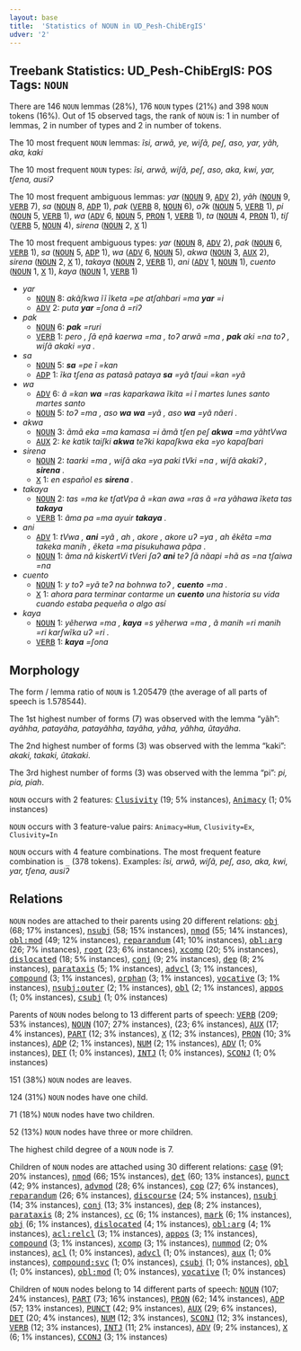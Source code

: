 ```yaml
---
layout: base
title:  'Statistics of NOUN in UD_Pesh-ChibErgIS'
udver: '2'
---
```


## Treebank Statistics: UD_Pesh-ChibErgIS: POS Tags: `NOUN`

There are 146 `NOUN` lemmas (28%), 176 `NOUN` types (21%) and 398 `NOUN` tokens (16%).
Out of 15 observed tags, the rank of `NOUN` is: 1 in number of lemmas, 2 in number of types and 2 in number of tokens.

The 10 most frequent `NOUN` lemmas: <em>ĩsi, arwã, ye, wiʃã, peʃ, aso, yar, yãh, aka, kaki</em>

The 10 most frequent `NOUN` types:  <em>ĩsi, arwã, wiʃã, peʃ, aso, aka, kwi, yar, tʃena, ausiʔ</em>

The 10 most frequent ambiguous lemmas: <em>yar</em> (<tt><a href="pay_chibergis-pos-NOUN.html">NOUN</a></tt> 9, <tt><a href="pay_chibergis-pos-ADV.html">ADV</a></tt> 2), <em>yãh</em> (<tt><a href="pay_chibergis-pos-NOUN.html">NOUN</a></tt> 9, <tt><a href="pay_chibergis-pos-VERB.html">VERB</a></tt> 7), <em>sa</em> (<tt><a href="pay_chibergis-pos-NOUN.html">NOUN</a></tt> 8, <tt><a href="pay_chibergis-pos-ADP.html">ADP</a></tt> 1), <em>pak</em> (<tt><a href="pay_chibergis-pos-VERB.html">VERB</a></tt> 8, <tt><a href="pay_chibergis-pos-NOUN.html">NOUN</a></tt> 6), <em>oʔk</em> (<tt><a href="pay_chibergis-pos-NOUN.html">NOUN</a></tt> 5, <tt><a href="pay_chibergis-pos-VERB.html">VERB</a></tt> 1), <em>pi</em> (<tt><a href="pay_chibergis-pos-NOUN.html">NOUN</a></tt> 5, <tt><a href="pay_chibergis-pos-VERB.html">VERB</a></tt> 1), <em>wa</em> (<tt><a href="pay_chibergis-pos-ADV.html">ADV</a></tt> 6, <tt><a href="pay_chibergis-pos-NOUN.html">NOUN</a></tt> 5, <tt><a href="pay_chibergis-pos-PRON.html">PRON</a></tt> 1, <tt><a href="pay_chibergis-pos-VERB.html">VERB</a></tt> 1), <em>ta</em> (<tt><a href="pay_chibergis-pos-NOUN.html">NOUN</a></tt> 4, <tt><a href="pay_chibergis-pos-PRON.html">PRON</a></tt> 1), <em>tiʃ</em> (<tt><a href="pay_chibergis-pos-VERB.html">VERB</a></tt> 5, <tt><a href="pay_chibergis-pos-NOUN.html">NOUN</a></tt> 4), <em>sirena</em> (<tt><a href="pay_chibergis-pos-NOUN.html">NOUN</a></tt> 2, <tt><a href="pay_chibergis-pos-X.html">X</a></tt> 1)

The 10 most frequent ambiguous types:  <em>yar</em> (<tt><a href="pay_chibergis-pos-NOUN.html">NOUN</a></tt> 8, <tt><a href="pay_chibergis-pos-ADV.html">ADV</a></tt> 2), <em>pak</em> (<tt><a href="pay_chibergis-pos-NOUN.html">NOUN</a></tt> 6, <tt><a href="pay_chibergis-pos-VERB.html">VERB</a></tt> 1), <em>sa</em> (<tt><a href="pay_chibergis-pos-NOUN.html">NOUN</a></tt> 5, <tt><a href="pay_chibergis-pos-ADP.html">ADP</a></tt> 1), <em>wa</em> (<tt><a href="pay_chibergis-pos-ADV.html">ADV</a></tt> 6, <tt><a href="pay_chibergis-pos-NOUN.html">NOUN</a></tt> 5), <em>akwa</em> (<tt><a href="pay_chibergis-pos-NOUN.html">NOUN</a></tt> 3, <tt><a href="pay_chibergis-pos-AUX.html">AUX</a></tt> 2), <em>sirena</em> (<tt><a href="pay_chibergis-pos-NOUN.html">NOUN</a></tt> 2, <tt><a href="pay_chibergis-pos-X.html">X</a></tt> 1), <em>takaya</em> (<tt><a href="pay_chibergis-pos-NOUN.html">NOUN</a></tt> 2, <tt><a href="pay_chibergis-pos-VERB.html">VERB</a></tt> 1), <em>ani</em> (<tt><a href="pay_chibergis-pos-ADV.html">ADV</a></tt> 1, <tt><a href="pay_chibergis-pos-NOUN.html">NOUN</a></tt> 1), <em>cuento</em> (<tt><a href="pay_chibergis-pos-NOUN.html">NOUN</a></tt> 1, <tt><a href="pay_chibergis-pos-X.html">X</a></tt> 1), <em>kaya</em> (<tt><a href="pay_chibergis-pos-NOUN.html">NOUN</a></tt> 1, <tt><a href="pay_chibergis-pos-VERB.html">VERB</a></tt> 1)


* <em>yar</em>
  * <tt><a href="pay_chibergis-pos-NOUN.html">NOUN</a></tt> 8: <em>akãʃkwa ĩĩ ĩketa =pe atʃahbari =ma <b>yar</b> =i</em>
  * <tt><a href="pay_chibergis-pos-ADV.html">ADV</a></tt> 2: <em>puta <b>yar</b> =ʃona ã =riʔ</em>
* <em>pak</em>
  * <tt><a href="pay_chibergis-pos-NOUN.html">NOUN</a></tt> 6: <em><b>pak</b> =ruri</em>
  * <tt><a href="pay_chibergis-pos-VERB.html">VERB</a></tt> 1: <em>pero , ʃã eɲã kaerwa =ma , toʔ arwã =ma , <b>pak</b> aki =na toʔ , wiʃã akaki =ya .</em>
* <em>sa</em>
  * <tt><a href="pay_chibergis-pos-NOUN.html">NOUN</a></tt> 5: <em><b>sa</b> =pe ĩ =kan</em>
  * <tt><a href="pay_chibergis-pos-ADP.html">ADP</a></tt> 1: <em>ĩka tʃena as patasã pataya <b>sa</b> =yã tʃaui =kan =yã</em>
* <em>wa</em>
  * <tt><a href="pay_chibergis-pos-ADV.html">ADV</a></tt> 6: <em>ã =kan <b>wa</b> =ras kaparkawa ĩkita =i ĩ martes lunes santo martes santo</em>
  * <tt><a href="pay_chibergis-pos-NOUN.html">NOUN</a></tt> 5: <em>toʔ =ma , aso <b>wa</b> <b>wa</b> =yã , aso <b>wa</b> =yã nãeri .</em>
* <em>akwa</em>
  * <tt><a href="pay_chibergis-pos-NOUN.html">NOUN</a></tt> 3: <em>ãmã eka =ma kamasa =i ãmã tʃen peʃ <b>akwa</b> =ma yãhtVwa</em>
  * <tt><a href="pay_chibergis-pos-AUX.html">AUX</a></tt> 2: <em>ke katik taiʃki <b>akwa</b> teʔki kapaʃkwa eka =yo kapaʃbari</em>
* <em>sirena</em>
  * <tt><a href="pay_chibergis-pos-NOUN.html">NOUN</a></tt> 2: <em>taarki =ma , wiʃã aka =ya paki tVki =na , wiʃã akakiʔ , <b>sirena</b> .</em>
  * <tt><a href="pay_chibergis-pos-X.html">X</a></tt> 1: <em>en español es <b>sirena</b> .</em>
* <em>takaya</em>
  * <tt><a href="pay_chibergis-pos-NOUN.html">NOUN</a></tt> 2: <em>tas =ma ke tʃatVpa ã =kan awa =ras ã =ra yãhawa ĩketa tas <b>takaya</b></em>
  * <tt><a href="pay_chibergis-pos-VERB.html">VERB</a></tt> 1: <em>ãma pa =ma ayuir <b>takaya</b> .</em>
* <em>ani</em>
  * <tt><a href="pay_chibergis-pos-ADV.html">ADV</a></tt> 1: <em>tVwa , <b>ani</b> =yã , ah , akore , akore uʔ =ya , ah ẽkẽta =ma takeka manih , ẽketa =ma pisukuhawa pãpa .</em>
  * <tt><a href="pay_chibergis-pos-NOUN.html">NOUN</a></tt> 1: <em>ãma nã kiskertVi tVeri ʃaʔ <b>ani</b> teʔ ʃã nãapi =hã as =na tʃaiwa =na</em>
* <em>cuento</em>
  * <tt><a href="pay_chibergis-pos-NOUN.html">NOUN</a></tt> 1: <em>y toʔ =yã teʔ na bohnwa toʔ , <b>cuento</b> =ma .</em>
  * <tt><a href="pay_chibergis-pos-X.html">X</a></tt> 1: <em>ahora para terminar contarme un <b>cuento</b> una historia su vida cuando estaba pequeña o algo así</em>
* <em>kaya</em>
  * <tt><a href="pay_chibergis-pos-NOUN.html">NOUN</a></tt> 1: <em>yẽherwa =ma , <b>kaya</b> =s yẽherwa =ma , ã manih =ri manih =ri karʃwĩka uʔ =ri .</em>
  * <tt><a href="pay_chibergis-pos-VERB.html">VERB</a></tt> 1: <em><b>kaya</b> =ʃona</em>

## Morphology

The form / lemma ratio of `NOUN` is 1.205479 (the average of all parts of speech is 1.578544).

The 1st highest number of forms (7) was observed with the lemma “yãh”: <em>ayãhha, patayãha, patayãhha, tayãha, yãha, yãhha, ũtayãha</em>.

The 2nd highest number of forms (3) was observed with the lemma “kaki”: <em>akaki, takaki, ũtakaki</em>.

The 3rd highest number of forms (3) was observed with the lemma “pi”: <em>pi, pia, piah</em>.

`NOUN` occurs with 2 features: <tt><a href="pay_chibergis-feat-Clusivity.html">Clusivity</a></tt> (19; 5% instances), <tt><a href="pay_chibergis-feat-Animacy.html">Animacy</a></tt> (1; 0% instances)

`NOUN` occurs with 3 feature-value pairs: `Animacy=Hum`, `Clusivity=Ex`, `Clusivity=In`

`NOUN` occurs with 4 feature combinations.
The most frequent feature combination is `_` (378 tokens).
Examples: <em>ĩsi, arwã, wiʃã, peʃ, aso, aka, kwi, yar, tʃena, ausiʔ</em>


## Relations

`NOUN` nodes are attached to their parents using 20 different relations: <tt><a href="pay_chibergis-dep-obj.html">obj</a></tt> (68; 17% instances), <tt><a href="pay_chibergis-dep-nsubj.html">nsubj</a></tt> (58; 15% instances), <tt><a href="pay_chibergis-dep-nmod.html">nmod</a></tt> (55; 14% instances), <tt><a href="pay_chibergis-dep-obl-mod.html">obl:mod</a></tt> (49; 12% instances), <tt><a href="pay_chibergis-dep-reparandum.html">reparandum</a></tt> (41; 10% instances), <tt><a href="pay_chibergis-dep-obl-arg.html">obl:arg</a></tt> (26; 7% instances), <tt><a href="pay_chibergis-dep-root.html">root</a></tt> (23; 6% instances), <tt><a href="pay_chibergis-dep-xcomp.html">xcomp</a></tt> (20; 5% instances), <tt><a href="pay_chibergis-dep-dislocated.html">dislocated</a></tt> (18; 5% instances), <tt><a href="pay_chibergis-dep-conj.html">conj</a></tt> (9; 2% instances), <tt><a href="pay_chibergis-dep-dep.html">dep</a></tt> (8; 2% instances), <tt><a href="pay_chibergis-dep-parataxis.html">parataxis</a></tt> (5; 1% instances), <tt><a href="pay_chibergis-dep-advcl.html">advcl</a></tt> (3; 1% instances), <tt><a href="pay_chibergis-dep-compound.html">compound</a></tt> (3; 1% instances), <tt><a href="pay_chibergis-dep-orphan.html">orphan</a></tt> (3; 1% instances), <tt><a href="pay_chibergis-dep-vocative.html">vocative</a></tt> (3; 1% instances), <tt><a href="pay_chibergis-dep-nsubj-outer.html">nsubj:outer</a></tt> (2; 1% instances), <tt><a href="pay_chibergis-dep-obl.html">obl</a></tt> (2; 1% instances), <tt><a href="pay_chibergis-dep-appos.html">appos</a></tt> (1; 0% instances), <tt><a href="pay_chibergis-dep-csubj.html">csubj</a></tt> (1; 0% instances)

Parents of `NOUN` nodes belong to 13 different parts of speech: <tt><a href="pay_chibergis-pos-VERB.html">VERB</a></tt> (209; 53% instances), <tt><a href="pay_chibergis-pos-NOUN.html">NOUN</a></tt> (107; 27% instances),  (23; 6% instances), <tt><a href="pay_chibergis-pos-AUX.html">AUX</a></tt> (17; 4% instances), <tt><a href="pay_chibergis-pos-PART.html">PART</a></tt> (12; 3% instances), <tt><a href="pay_chibergis-pos-X.html">X</a></tt> (12; 3% instances), <tt><a href="pay_chibergis-pos-PRON.html">PRON</a></tt> (10; 3% instances), <tt><a href="pay_chibergis-pos-ADP.html">ADP</a></tt> (2; 1% instances), <tt><a href="pay_chibergis-pos-NUM.html">NUM</a></tt> (2; 1% instances), <tt><a href="pay_chibergis-pos-ADV.html">ADV</a></tt> (1; 0% instances), <tt><a href="pay_chibergis-pos-DET.html">DET</a></tt> (1; 0% instances), <tt><a href="pay_chibergis-pos-INTJ.html">INTJ</a></tt> (1; 0% instances), <tt><a href="pay_chibergis-pos-SCONJ.html">SCONJ</a></tt> (1; 0% instances)

151 (38%) `NOUN` nodes are leaves.

124 (31%) `NOUN` nodes have one child.

71 (18%) `NOUN` nodes have two children.

52 (13%) `NOUN` nodes have three or more children.

The highest child degree of a `NOUN` node is 7.

Children of `NOUN` nodes are attached using 30 different relations: <tt><a href="pay_chibergis-dep-case.html">case</a></tt> (91; 20% instances), <tt><a href="pay_chibergis-dep-nmod.html">nmod</a></tt> (66; 15% instances), <tt><a href="pay_chibergis-dep-det.html">det</a></tt> (60; 13% instances), <tt><a href="pay_chibergis-dep-punct.html">punct</a></tt> (42; 9% instances), <tt><a href="pay_chibergis-dep-advmod.html">advmod</a></tt> (28; 6% instances), <tt><a href="pay_chibergis-dep-cop.html">cop</a></tt> (27; 6% instances), <tt><a href="pay_chibergis-dep-reparandum.html">reparandum</a></tt> (26; 6% instances), <tt><a href="pay_chibergis-dep-discourse.html">discourse</a></tt> (24; 5% instances), <tt><a href="pay_chibergis-dep-nsubj.html">nsubj</a></tt> (14; 3% instances), <tt><a href="pay_chibergis-dep-conj.html">conj</a></tt> (13; 3% instances), <tt><a href="pay_chibergis-dep-dep.html">dep</a></tt> (8; 2% instances), <tt><a href="pay_chibergis-dep-parataxis.html">parataxis</a></tt> (8; 2% instances), <tt><a href="pay_chibergis-dep-cc.html">cc</a></tt> (6; 1% instances), <tt><a href="pay_chibergis-dep-mark.html">mark</a></tt> (6; 1% instances), <tt><a href="pay_chibergis-dep-obj.html">obj</a></tt> (6; 1% instances), <tt><a href="pay_chibergis-dep-dislocated.html">dislocated</a></tt> (4; 1% instances), <tt><a href="pay_chibergis-dep-obl-arg.html">obl:arg</a></tt> (4; 1% instances), <tt><a href="pay_chibergis-dep-acl-relcl.html">acl:relcl</a></tt> (3; 1% instances), <tt><a href="pay_chibergis-dep-appos.html">appos</a></tt> (3; 1% instances), <tt><a href="pay_chibergis-dep-compound.html">compound</a></tt> (3; 1% instances), <tt><a href="pay_chibergis-dep-xcomp.html">xcomp</a></tt> (3; 1% instances), <tt><a href="pay_chibergis-dep-nummod.html">nummod</a></tt> (2; 0% instances), <tt><a href="pay_chibergis-dep-acl.html">acl</a></tt> (1; 0% instances), <tt><a href="pay_chibergis-dep-advcl.html">advcl</a></tt> (1; 0% instances), <tt><a href="pay_chibergis-dep-aux.html">aux</a></tt> (1; 0% instances), <tt><a href="pay_chibergis-dep-compound-svc.html">compound:svc</a></tt> (1; 0% instances), <tt><a href="pay_chibergis-dep-csubj.html">csubj</a></tt> (1; 0% instances), <tt><a href="pay_chibergis-dep-obl.html">obl</a></tt> (1; 0% instances), <tt><a href="pay_chibergis-dep-obl-mod.html">obl:mod</a></tt> (1; 0% instances), <tt><a href="pay_chibergis-dep-vocative.html">vocative</a></tt> (1; 0% instances)

Children of `NOUN` nodes belong to 14 different parts of speech: <tt><a href="pay_chibergis-pos-NOUN.html">NOUN</a></tt> (107; 24% instances), <tt><a href="pay_chibergis-pos-PART.html">PART</a></tt> (73; 16% instances), <tt><a href="pay_chibergis-pos-PRON.html">PRON</a></tt> (62; 14% instances), <tt><a href="pay_chibergis-pos-ADP.html">ADP</a></tt> (57; 13% instances), <tt><a href="pay_chibergis-pos-PUNCT.html">PUNCT</a></tt> (42; 9% instances), <tt><a href="pay_chibergis-pos-AUX.html">AUX</a></tt> (29; 6% instances), <tt><a href="pay_chibergis-pos-DET.html">DET</a></tt> (20; 4% instances), <tt><a href="pay_chibergis-pos-NUM.html">NUM</a></tt> (12; 3% instances), <tt><a href="pay_chibergis-pos-SCONJ.html">SCONJ</a></tt> (12; 3% instances), <tt><a href="pay_chibergis-pos-VERB.html">VERB</a></tt> (12; 3% instances), <tt><a href="pay_chibergis-pos-INTJ.html">INTJ</a></tt> (11; 2% instances), <tt><a href="pay_chibergis-pos-ADV.html">ADV</a></tt> (9; 2% instances), <tt><a href="pay_chibergis-pos-X.html">X</a></tt> (6; 1% instances), <tt><a href="pay_chibergis-pos-CCONJ.html">CCONJ</a></tt> (3; 1% instances)

